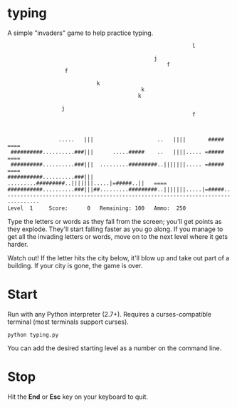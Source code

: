 # typing

A simple "invaders" game to help practice typing.


    
                                                              l
    
                                                  j
                                                      f
                      f
    
                                k
                                              k
                                             k
    
                     j
                                                              f
    
    
    
                    .....   |||                    ..   ||||       #####       ====
     ##########..........###|||      .....#####    ..   ||||..... =#####       ====
     ##########..........###|||  .........#########..|||||||..... =#####       ====
    ###########..........###|||  .........#########..|||||||.....|=#####..||   ====
    ###########..........###|||##.........#########..|||||||.....|=#####..||==.====
    --------------------------------------------------------------------------------
    Level  1     Score:      0   Remaining: 100   Ammo:  250

Type the letters or words as they fall from the screen; you'll get points as they explode.
They'll start falling faster as you go along. If you manage to get all the invading letters 
or words, move on to the next level where it gets harder.

Watch out! If the letter hits the city below, it'll blow up and take out part of a building. 
If your city is gone, the game is over.

# Start

Run with any Python interpreter (2.7+). Requires a curses-compatible terminal (most terminals support curses).

    python typing.py

You can add the desired starting level as a number on the command line.

# Stop

Hit the **End** or **Esc** key on your keyboard to quit.
